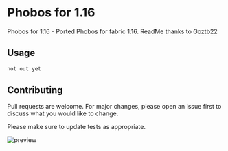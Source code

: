 # Phobos for 1.16

Phobos for 1.16 - Ported Phobos for fabric 1.16. ReadMe thanks to Goztb22

## Usage



```bash
not out yet
```



## Contributing
Pull requests are welcome. For major changes, please open an issue first to discuss what you would like to change.

Please make sure to update tests as appropriate.

![preview](https://i.ibb.co/tD3sDhX/222-1.png)
